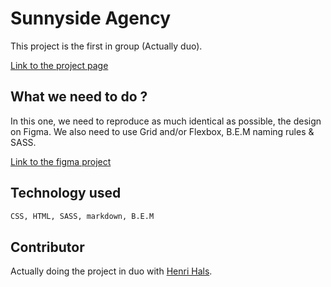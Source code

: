 # Sunnyside Agency

This project is the first in group (Actually duo).

<a href="https://saphido.github.io/personnal-sunnyside-agency/"> Link to the project page</a>
## What we need to do ?

In this one, we need to reproduce as much identical as possible, the design on Figma. We also need to use Grid and/or Flexbox, B.E.M naming rules & SASS.


<a href="https:/www.figma.com/file/XAkjbnDhAjD4hzHPMmAS4U/sunnyside-becode?node-id=0%3A337"> Link to the figma project </a>


## Technology used

```python
CSS, HTML, SASS, markdown, B.E.M
```

## Contributor
Actually doing the project in duo with <a href="https://github.com/henrihals"> Henri Hals</a>.

